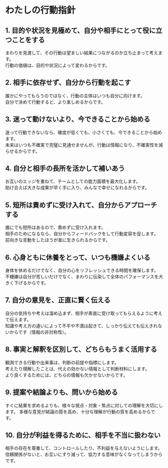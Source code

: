# わたしの行動指針

## 1. 目的や状況を見極めて、自分や相手にとって役に立つことをする

まわりを見渡して、その行動は望ましい結果につながるのか立ち止まって考えます。  
行動の価値は、目的や状況によって変わるからです。

## 2. 相手に依存せず、自分から行動を起こす

誰かにやってもらうのではなく、行動の主体はいつも自分に向けます。  
自分で決めて行動すると、より楽しめるからです。

## 3. 迷って動けないより、今できることから始める

迷って行動できないなら、確度が低くても、小さくても、今できることから始めます。  
未来はいつも不確実で完璧に見通せませんが、行動は情報になり、不確実性を減らせるからです。

## 4. 自分と相手の長所を活かして補いあう

お互いのエッジを重ねて、チームとしての能力面積を最大化します。  
助け合えば大きな成果が早く手に入り、みんなで幸せになれるからです。

## 5. 短所は責めずに受け入れて、自分からアプローチする

誰にでも短所はあるので、責めずに受け入れます。  
相手のためになるなら、自分からフィードバックをして行動変容を促します。  
前向きな言動をしたほうが楽に生きられるからです。

## 6. 心身ともに休養をとって、いつも機嫌よくいる

身体を休めるだけでなく、自分の心をリフレッシュできる時間を確保します。  
不機嫌は自分が苦しいだけでなく、まわりに伝染して全体のパフォーマンスを大きく下げるからです。

## 7. 自分の意見を、正直に賢く伝える

自分の気持ちや考えは溜め込まず、相手が素直に受け取ってもらえるように考えて伝えます。  
知識や考え方の違いによって不平や不満は起きて、しっかり伝えても伝えきれないからです（情報の非対称性）。

## 8. 事実と解釈を区別して、どちらもうまく活用する
観測できる行動や出来事は、判断の前提や指標にします。  
考えたり理解したことは、代えの効かない情報として判断材料にします。  
より良くするためには、どちらの情報も欠かせないからです。

## 9. 提案や結論よりも、問いから始める
すぐに結果を求めるよりも、様々な視点・対象・焦点に対しての理解を大切にします。
多様な意見が結論の質を高め、十分な理解が行動の質を高めるからです。

## 10. 自分が利益を得るために、相手を不当に扱わない

相手の存在を尊重して、コントロールしたり、不利益を与えないようにします。  
信頼関係がないと、お互いにすり減って、協力する意味がなくなってしまうからです。
